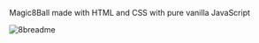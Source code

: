  Magic8Ball made with HTML and CSS with pure vanilla JavaScript
 
 ![8breadme](https://user-images.githubusercontent.com/60330865/116319778-1f25ec00-a785-11eb-8b7d-b09cf537746b.jpg)

 
